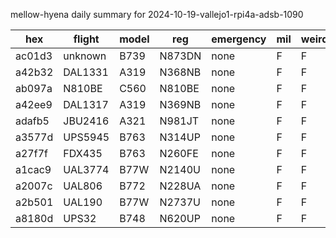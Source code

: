 mellow-hyena daily summary for 2024-10-19-vallejo1-rpi4a-adsb-1090

|hex|flight|model|reg|emergency|mil|weirdo|
|--|--|--|--|--|--|--|
|ac01d3|unknown|B739|N873DN|none|F|F|
|a42b32|DAL1331|A319|N368NB|none|F|F|
|ab097a|N810BE|C560|N810BE|none|F|F|
|a42ee9|DAL1317|A319|N369NB|none|F|F|
|adafb5|JBU2416|A321|N981JT|none|F|F|
|a3577d|UPS5945|B763|N314UP|none|F|F|
|a27f7f|FDX435|B763|N260FE|none|F|F|
|a1cac9|UAL3774|B77W|N2140U|none|F|F|
|a2007c|UAL806|B772|N228UA|none|F|F|
|a2b501|UAL190|B77W|N2737U|none|F|F|
|a8180d|UPS32|B748|N620UP|none|F|F|
